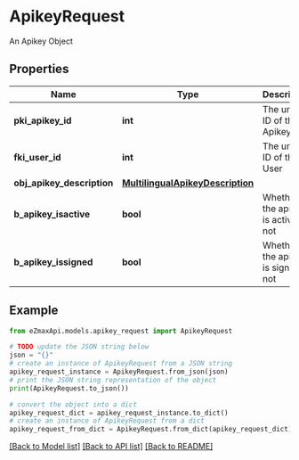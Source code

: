 # ApikeyRequest

An Apikey Object

## Properties

Name | Type | Description | Notes
------------ | ------------- | ------------- | -------------
**pki_apikey_id** | **int** | The unique ID of the Apikey | [optional] 
**fki_user_id** | **int** | The unique ID of the User | 
**obj_apikey_description** | [**MultilingualApikeyDescription**](MultilingualApikeyDescription.md) |  | 
**b_apikey_isactive** | **bool** | Whether the apikey is active or not | [optional] 
**b_apikey_issigned** | **bool** | Whether the apikey is signed or not | [optional] 

## Example

```python
from eZmaxApi.models.apikey_request import ApikeyRequest

# TODO update the JSON string below
json = "{}"
# create an instance of ApikeyRequest from a JSON string
apikey_request_instance = ApikeyRequest.from_json(json)
# print the JSON string representation of the object
print(ApikeyRequest.to_json())

# convert the object into a dict
apikey_request_dict = apikey_request_instance.to_dict()
# create an instance of ApikeyRequest from a dict
apikey_request_from_dict = ApikeyRequest.from_dict(apikey_request_dict)
```
[[Back to Model list]](../README.md#documentation-for-models) [[Back to API list]](../README.md#documentation-for-api-endpoints) [[Back to README]](../README.md)


